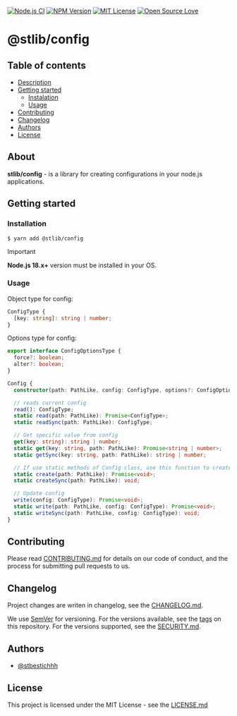 [![Node.js CI](https://github.com/stbestichhh/stlib-utils/actions/workflows/node.js.yml/badge.svg)](https://github.com/stbestichhh/stlib-utils/actions/workflows/node.js.yml)
[![NPM Version](https://img.shields.io/npm/v/@stlib/config)](https://www.npmjs.com/package/@stlib/config)
[![MIT License](https://img.shields.io/badge/License-MIT-green.svg)](LICENSE)
[![Open Source Love](https://badges.frapsoft.com/os/v1/open-source.svg?v=103)](https://github.com/ellerbrock/open-source-badges/)

# @stlib/config

## Table of contents

* [Description](#about)
* [Getting started](#getting-started)
  * [Instalation](#installation)
  * [Usage](#usage)
* [Contributing](#contributing)
* [Changelog](#changelog)
* [Authors](#authors)
* [License](#license)

## About

**stlib/config** - is a library for creating configurations in your node.js applications.

## Getting started

### Installation

```shell
$ yarn add @stlib/config
```

> [!IMPORTANT]
> **Node.js 18.x+** version must be installed in your OS.

### Usage

Object type for config:
```TypeScript
ConfigType {
  [key: string]: string | number;
}
```

Options type for config:
```TypeScript
export interface ConfigOptionsType {
  force?: boolean;
  alter?: boolean;
}
```

```TypeScript
Config {
  constructor(path: PathLike, config: ConfigType, options?: ConfigOptionsType);

  // reads current config
  read(): ConfigType;
  static read(path: PathLike): Promise<ConfigType>;
  static readSync(path: PathLike): ConfigType;

  // Get specific value from config
  get(key: string): string | number;
  static get(key: string, path: PathLike): Promise<string | number>;
  static getSync(key: string, path: PathLike): string | number;

  // If use static methods of Config class, use this function to create config before other operations
  static create(path: PathLike): Promise<void>;
  static createSync(path: PathLike): void;

  // Update config
  write(config: ConfigType): Promise<void>;
  static write(path: PathLike, config: ConfigType): Promise<void>;
  static writeSync(path: PathLike, config: ConfigType): void;
}

```

## Contributing

Please read [CONTRIBUTING.md](CONTRIBUTING.md) for details on our code of conduct, and the process for submitting pull requests to us.

## Changelog

Project changes are writen in changelog, see the [CHANGELOG.md](CHANGELOG.md).

We use [SemVer](https://semver.org/) for versioning.
For the versions available, see the [tags](https://github.com/stbestichhh/stlib-utils/tags) on this repository.
For the versions supported, see the [SECURITY.md](SECURITY.md).

## Authors

- [@stbestichhh](https://www.github.com/stbestichhh)

## License

This project is licensed under the MIT License - see the [LICENSE.md](LICENSE)
